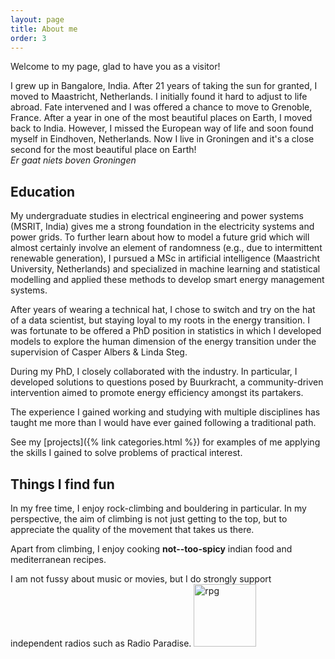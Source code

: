 ```yaml
---
layout: page
title: About me
order: 3
---
```

Welcome to my page, glad to have you as a visitor!

I grew up in Bangalore, India. After 21 years of taking the sun for granted, I moved to Maastricht, Netherlands. I initially found it hard to adjust to life abroad. Fate intervened and I was offered a chance to move to Grenoble, France. After a year in one of the most beautiful places on Earth, I moved back to India. However, I missed the European way of life and soon found myself in Eindhoven, Netherlands. Now I live in Groningen and it's a close second for the most beautiful place on Earth! <br> *Er gaat niets boven Groningen*

## Education
My undergraduate studies in electrical engineering and power systems (MSRIT, India) gives me a strong foundation in the electricity systems and power grids. To further learn about how to model a future grid which will almost certainly involve an element of randomness (e.g., due to intermittent renewable generation), I pursued a MSc in artificial intelligence (Maastricht University, Netherlands) and specialized in machine learning and statistical modelling and applied these methods to develop smart energy management systems.

After years of wearing a technical hat, I chose to switch and try on the hat of a data scientist, but staying loyal to my roots in the energy transition. I was fortunate to be offered a PhD position in statistics in which I developed models to explore the human dimension of the energy transition under the supervision of Casper Albers & Linda Steg.

During my PhD, I closely collaborated with the industry. In particular, I developed solutions to questions posed by Buurkracht, a community-driven intervention aimed to promote energy efficiency amongst its partakers.

The experience I gained working and studying with multiple disciplines has taught me more than I would have ever gained following a traditional path.

See my [projects]({% link categories.html %}) for examples of me applying the skills I gained to solve problems of practical interest.

## Things I find fun
In my free time, I enjoy rock-climbing and bouldering in particular.
In my perspective, the aim of climbing is not just getting to the top, but to appreciate the quality of the movement that takes us there.

Apart from climbing, I enjoy cooking **not--too-spicy** indian food and mediterranean recipes.

I am not fussy about music or movies, but I do strongly support independent radios such as Radio Paradise. <img src="{{ site.github.repo }}/assets/rp.png" alt="rpg" style="width:100px;height:100px;">
